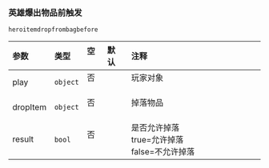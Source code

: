 ### 英雄爆出物品前触发

`heroitemdropfrombagbefore`

| 参数     | 类型     | 空   | 默认 | 注释                                                |
| :------- | :------- | :--- | :--- | :-------------------------------------------------- |
| play     | `object` | 否   |      | 玩家对象                                            |
| dropItem | `object` | 否   |      | 掉落物品                                            |
| result   | `bool`   | 否   |      | 是否允许掉落<br />true=允许掉落<br />false=不允许掉落 |

